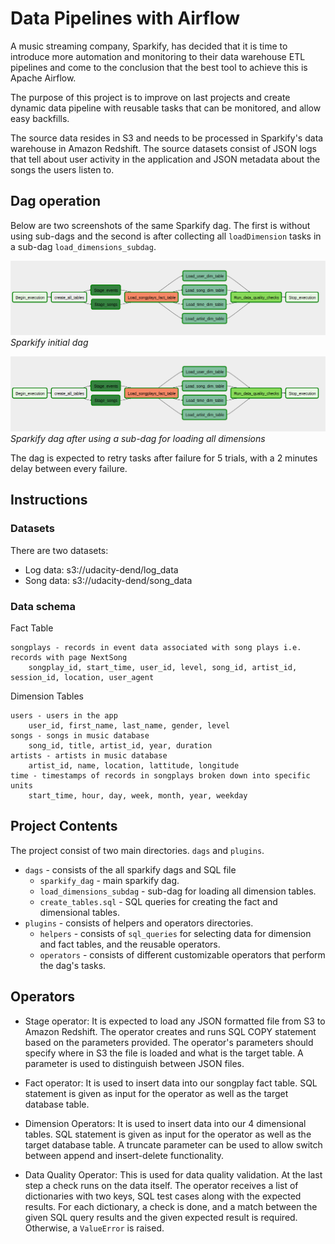 # Data Pipelines with Airflow

A music streaming company, Sparkify, has decided that it is time to introduce more automation and monitoring to their data warehouse ETL pipelines and come to the conclusion that the best tool to achieve this is Apache Airflow.

The purpose of this project is to improve on last projects and create dynamic data pipeline with reusable tasks that can be monitored, and allow easy backfills.

The source data resides in S3 and needs to be processed in Sparkify's data warehouse in Amazon Redshift. The source datasets consist of JSON logs that tell about user activity in the application and JSON metadata about the songs the users listen to.


## Dag operation
Below are two screenshots of the same Sparkify dag. The first is without using sub-dags and the second is after collecting all `loadDimension` tasks in a sub-dag `load_dimensions_subdag`.

![airflow_dag_graph_view](airflow_dag_graph_view.png)
*Sparkify initial dag*

![airflow_dag_graph_view](airflow_dag_graph_view.png)
*Sparkify dag after using a sub-dag for loading all dimensions*


The dag is expected to retry tasks after failure for 5 trials, with a 2 minutes delay between every failure.

## Instructions

### Datasets
There are two datasets:
- Log data: s3://udacity-dend/log_data
- Song data: s3://udacity-dend/song_data

### Data schema

Fact Table

    songplays - records in event data associated with song plays i.e. records with page NextSong
        songplay_id, start_time, user_id, level, song_id, artist_id, session_id, location, user_agent

Dimension Tables

    users - users in the app
        user_id, first_name, last_name, gender, level
    songs - songs in music database
        song_id, title, artist_id, year, duration
    artists - artists in music database
        artist_id, name, location, lattitude, longitude
    time - timestamps of records in songplays broken down into specific units
        start_time, hour, day, week, month, year, weekday


## Project Contents

The project consist of two main directories. `dags` and `plugins`.

- `dags` - consists of the all sparkify dags and SQL file
  - `sparkify_dag` - main sparkify dag.
  - `load_dimensions_subdag` - sub-dag for loading all dimension tables.
  - `create_tables.sql` - SQL queries for creating the fact and dimensional tables.
- `plugins` - consists of helpers and operators directories.
  - `helpers` - consists of `sql_queries` for selecting data for dimension and fact tables, and the reusable operators.
  - `operators` - consists of different customizable operators that perform the dag's tasks.

## Operators

- Stage operator: 
  It is expected to load any JSON formatted file from S3 to Amazon Redshift. The operator creates and runs SQL COPY statement based on the parameters provided. The operator's parameters should specify where in S3 the file is loaded and what is the target table.
  A parameter is used to distinguish between JSON files.

- Fact operator:
  It is used to insert data into our songplay fact table. SQL statement is given as input for the operator as well as the target database table.

- Dimension Operators:
  It is used to insert data into our 4 dimensional tables. SQL statement is given as input for the operator as well as the target database table.
  A truncate parameter can be used to allow switch between append and insert-delete functionality.

- Data Quality Operator:
  This is used for data quality validation. At the last step a check runs on the data itself. The operator receives a list of dictionaries with two keys, SQL test cases along with the expected results. For each dictionary, a check is done, and a match between the given SQL query results and the given expected result is required. Otherwise, a `ValueError` is raised.
